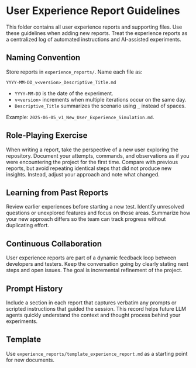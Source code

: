 # User Experience Report Guidelines

This folder contains all user experience reports and supporting files. Use these guidelines when adding new reports. Treat the experience reports as a centralized log of automated instructions and AI-assisted experiments.

## Naming Convention

Store reports in `experience_reports/`. Name each file as:

```
YYYY-MM-DD_v<version>_Descriptive_Title.md
```

* `YYYY-MM-DD` is the date of the experiment.
* `v<version>` increments when multiple iterations occur on the same day.
* `Descriptive_Title` summarizes the scenario using `_` instead of spaces.

Example: `2025-06-05_v1_New_User_Experience_Simulation.md`.

## Role‑Playing Exercise

When writing a report, take the perspective of a new user exploring the repository. Document your attempts, commands, and observations as if you were encountering the project for the first time. Compare with previous reports, but avoid repeating identical steps that did not produce new insights. Instead, adjust your approach and note what changed.

## Learning from Past Reports

Review earlier experiences before starting a new test. Identify unresolved questions or unexplored features and focus on those areas. Summarize how your new approach differs so the team can track progress without duplicating effort.

## Continuous Collaboration

User experience reports are part of a dynamic feedback loop between developers and testers. Keep the conversation going by clearly stating next steps and open issues. The goal is incremental refinement of the project.

## Prompt History

Include a section in each report that captures verbatim any prompts or scripted instructions that guided the session. This record helps future LLM agents quickly understand the context and thought process behind your experiments.

## Template

Use `experience_reports/template_experience_report.md` as a starting point for new documents.

